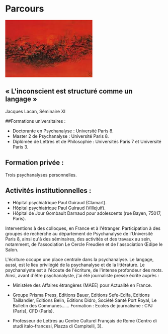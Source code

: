 
#  Parcours


![test](images/images.jpg )


## « L'inconscient est structuré comme un langage » 
Jacques Lacan, Séminaire XI


##Formations universitaires :

- Doctorante en Psychanalyse : Université Paris 8.
- Master 2 de Psychanalyse : Université Paris 8.
- Diplômée de Lettres et de Philosophie : Universités Paris 7 et Université Paris 3.

## Formation privée :
Trois psychanalyses personnelles.



## Activités institutionnelles : 

- Hôpital psychiatrique Paul Guiraud (Clamart).
- Hôpital psychiatrique Paul Guiraud (Villejuif).
- Hôpital de Jour Gombault Darnaud pour adolescents (rue Bayen, 75017, Paris).

Interventions à des colloques, en France et à l'étranger. 
Participation à des groupes  de recherche au  département de Psychanalyse de l'Université Paris 8, ainsi qu'à des séminaires, des activités et des travaux au sein, notamment, de l'association Le Cercle Freudien et de l'association Œdipe le Salon. 

L'écriture occupe une place centrale dans la psychanalyse. Le langage, aussi, est le lieu privilégié de la psychanalyse et de la littérature. Le psychanalyste est à l'écoute de l'écriture, de l'intense profondeur des mots.  
Ainsi, avant d'être psychanalyste, j'ai été journaliste presse écrite auprès :
- Ministère des Affaires étrangères (MAEE) pour Actualité en France.
- Groupe Prisma Press,  Editions Bauer, Editions Sefe-Edifa, Editions Taillandier, Editions Belin, Editions Didro, 
Société Santé Port Royal, Le Bulletin des Communes…… 
Formation : Ecoles de journalisme : CPJ (Paris), CFD (Paris).



- Professeur de Lettres au Centre Culturel Français de Rome (Centro di studi italo-francesi, Piazza di Campitelli, 3).


